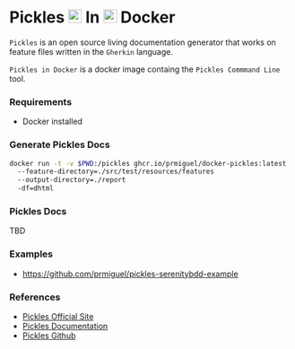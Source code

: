 # Pickles <img src="https://api.nuget.org/v3-flatcontainer/pickles/3.0.1/icon" style="height: 24px; width:24px;"/> In <img src="https://www.pngfind.com/pngs/m/255-2553250_icon-docker-notext-color-docker-icon-png-transparent.png" style="height: 24px; width:24px;"/> Docker 

`Pickles` is an open source living documentation generator that works on feature files written in the `Gherkin` language.

`Pickles in Docker` is a docker image containg the `Pickles Commmand Line` tool. 

### Requirements
- Docker installed

### Generate Pickles Docs

```sh
docker run -t -v $PWD:/pickles ghcr.io/prmiguel/docker-pickles:latest 
  --feature-directory=./src/test/resources/features
  --output-directory=./report
  -df=dhtml
```

### Pickles Docs

TBD

### Examples
- https://github.com/prmiguel/pickles-serenitybdd-example

### References
- [Pickles Official Site](https://www.picklesdoc.com/)
- [Pickles Documentation](http://docs.picklesdoc.com/en/latest/)
- [Pickles Github](https://github.com/picklesdoc/pickles)
